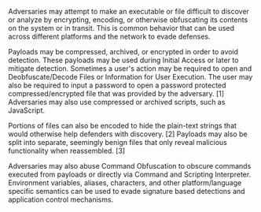 Adversaries may attempt to make an executable or file difficult to discover or analyze by encrypting, encoding, or otherwise obfuscating its contents on the system or in transit. This is common behavior that can be used across different platforms and the network to evade defenses.

Payloads may be compressed, archived, or encrypted in order to avoid detection. These payloads may be used during Initial Access or later to mitigate detection. Sometimes a user's action may be required to open and Deobfuscate/Decode Files or Information for User Execution. The user may also be required to input a password to open a password protected compressed/encrypted file that was provided by the adversary. [1] Adversaries may also use compressed or archived scripts, such as JavaScript.

Portions of files can also be encoded to hide the plain-text strings that would otherwise help defenders with discovery. [2] Payloads may also be split into separate, seemingly benign files that only reveal malicious functionality when reassembled. [3]

Adversaries may also abuse Command Obfuscation to obscure commands executed from payloads or directly via Command and Scripting Interpreter. Environment variables, aliases, characters, and other platform/language specific semantics can be used to evade signature based detections and application control mechanisms.
